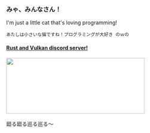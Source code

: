 
<div>
  <div>
    <h3>みゃ、みんなさん！</h3>
    <p>I'm just a little cat that's loving programming!</p>
    <code>あたしは小さいな猫ですね！プログラミングが大好き のｗの</code>
  </div>
</div>

<div>
  <h4><a target="_blank" href="https://discord.com/invite/u3Uw9M6W7e">Rust and Vulkan discord server!</a></h4>
</div>

  <div>
    <a href="https://github.com/lyrapuff">
      <img align="center" width="370" height="150" src="https://github-readme-stats.vercel.app/api?username=lyrapuff&show_icons=true&theme=nord&custom_title=How%20fluffy%20I%20was&count_private=true&hide_border=true" />
    </a>
  </div>

<br>

<div>
廻る廻る巡る巡る〜
</div>
